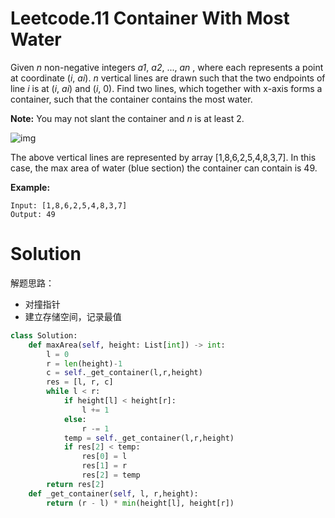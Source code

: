 # Leetcode.11 Container With Most Water

Given *n* non-negative integers *a1*, *a2*, ..., *an* , where each represents a point at coordinate (*i*, *ai*). *n* vertical lines are drawn such that the two endpoints of line *i* is at (*i*, *ai*) and (*i*, 0). Find two lines, which together with x-axis forms a container, such that the container contains the most water.

**Note:** You may not slant the container and *n* is at least 2.

 

![img](https://s3-lc-upload.s3.amazonaws.com/uploads/2018/07/17/question_11.jpg)

The above vertical lines are represented by array [1,8,6,2,5,4,8,3,7]. In this case, the max area of water (blue section) the container can contain is 49.

 

**Example:**

```
Input: [1,8,6,2,5,4,8,3,7]
Output: 49
```

# Solution

解题思路：

- 对撞指针
- 建立存储空间，记录最值

```python
class Solution:
    def maxArea(self, height: List[int]) -> int:
        l = 0
        r = len(height)-1
        c = self._get_container(l,r,height)
        res = [l, r, c]
        while l < r:
            if height[l] < height[r]:
                l += 1
            else:
                r -= 1
            temp = self._get_container(l,r,height)
            if res[2] < temp:
                res[0] = l
                res[1] = r
                res[2] = temp
        return res[2]
    def _get_container(self, l, r,height):
        return (r - l) * min(height[l], height[r])
```

